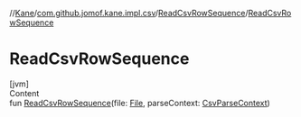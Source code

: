 //[Kane](../../index.md)/[com.github.jomof.kane.impl.csv](../index.md)/[ReadCsvRowSequence](index.md)/[ReadCsvRowSequence](-read-csv-row-sequence.md)



# ReadCsvRowSequence  
[jvm]  
Content  
fun [ReadCsvRowSequence](-read-csv-row-sequence.md)(file: [File](https://docs.oracle.com/javase/8/docs/api/java/io/File.html), parseContext: [CsvParseContext](../-csv-parse-context/index.md))  



